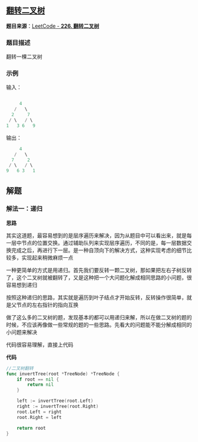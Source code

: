 
## **[翻转二叉树](https://leetcode-cn.com/problems/invert-binary-tree/)**

**题目来源**：[LeetCode - **226. 翻转二叉树**](https://leetcode-cn.com/problems/invert-binary-tree/)

### 题目描述

翻转一棵二叉树

### 示例

输入：

```go

     4
   /   \
  2     7
 / \   / \
1   3 6   9
```

输出：

```go
     4
   /   \
  7     2
 / \   / \
9   6 3   1
```

## 解题

### 解法一：递归

**思路**

其实这道题，最容易想到的是层序遍历来解决，因为从题目中可以看出来，就是每一层中节点的位置交换。通过辅助队列来实现层序遍历，不同的是，每一层数据交换完成之后，再进行下一层。是一种自顶向下的解决方式，这种实现考虑的细节比较多，实现起来稍微麻烦一点

一种更简单的方式是用递归。首先我们要反转一颗二叉树，那如果把左右子树反转了，这个二叉树就被翻转了，又是这种把一个大问题化解成相同思路的小问题，很容易想到递归

按照这种递归的思路，其实就是遍历到叶子结点才开始反转，反转操作很简单，就是父节点的左右指针的指向互换

做了这么多的二叉树的题，发现基本的都可以用递归来解，所以在做二叉树的题的时候，不应该再像做一些常规的题的一些思路。先看大的问题能不能分解成相同的小问题来解决

代码很容易理解，直接上代码

**代码**

```go
//二叉树翻转
func invertTree(root *TreeNode) *TreeNode {
	if root == nil {
		return nil
	}

	left := invertTree(root.Left)
	right := invertTree(root.Right)
	root.Left = right
	root.Right = left

	return root
}
```
